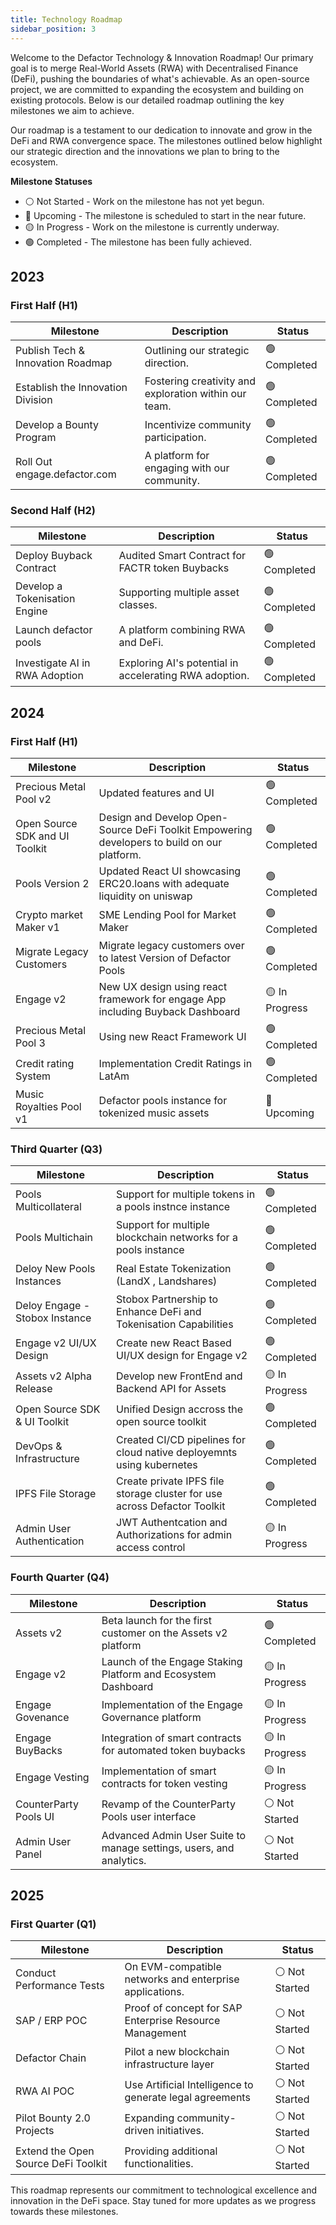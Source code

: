 ```yaml
---
title: Technology Roadmap
sidebar_position: 3
---
```


Welcome to the Defactor Technology & Innovation Roadmap! Our primary goal is to merge Real-World Assets (RWA) with Decentralised Finance (DeFi), pushing the boundaries of what's achievable. As an open-source project, we are committed to expanding the ecosystem and building on existing protocols. Below is our detailed roadmap outlining the key milestones we aim to achieve.

Our roadmap is a testament to our dedication to innovate and grow in the DeFi and RWA convergence space. The milestones outlined below highlight our strategic direction and the innovations we plan to bring to the ecosystem.

**Milestone Statuses**

- ⚪ Not Started - Work on the milestone has not yet begun.
- 🔵 Upcoming - The milestone is scheduled to start in the near future.
- 🟡 In Progress - Work on the milestone is currently underway.
- 🟢 Completed - The milestone has been fully achieved.

## 2023

### First Half (H1)

| Milestone                             | Description                                            | Status |
|---------------------------------------|--------------------------------------------------------|--------|
| Publish Tech & Innovation Roadmap     | Outlining our strategic direction.                     | 🟢 Completed |
| Establish the Innovation Division     | Fostering creativity and exploration within our team.  | 🟢 Completed |
| Develop a Bounty Program              | Incentivize community participation.                   | 🟢 Completed |
| Roll Out engage.defactor.com          | A platform for engaging with our community.            | 🟢 Completed |

### Second Half (H2)

| Milestone                             | Description                                                              |  Status  |
|---------------------------------------|--------------------------------------------------------------------------|----------|
| Deploy Buyback Contract              | Audited Smart Contract for FACTR token Buybacks                           | 🟢 Completed |
| Develop a Tokenisation Engine         | Supporting multiple asset classes.                                       | 🟢 Completed |
| Launch defactor pools                 | A platform combining RWA and DeFi.                                       | 🟢 Completed | 
| Investigate AI in RWA Adoption        | Exploring AI's potential in accelerating RWA adoption.                   | 🟢 Completed |

## 2024

### First Half (H1)

| Milestone                      | Description                                                               | Status |
|--------------------------------|---------------------------------------------------------------------------|--------|
| Precious Metal Pool v2         | Updated features and UI                                                   | 🟢 Completed |
| Open Source SDK and UI Toolkit | Design and Develop Open-Source DeFi Toolkit Empowering developers to build on our platform. | 🟢 Completed |
| Pools Version 2                | Updated React UI showcasing ERC20.loans with adequate liquidity on uniswap| 🟢 Completed |
| Crypto market Maker v1         | SME Lending Pool for Market Maker                                        | 🟢 Completed |
| Migrate Legacy Customers       | Migrate legacy customers over to latest Version of Defactor Pools        | 🟢 Completed |
| Engage v2                      | New UX design using react framework for engage App including Buyback Dashboard | 🟡 In Progress  |
| Precious Metal Pool 3          | Using new React Framework UI                                             | 🟢 Completed |
| Credit rating System           | Implementation Credit Ratings in LatAm                                   | 🟢 Completed |
| Music Royalties Pool v1        | Defactor pools instance for tokenized music assets                       | 🔵 Upcoming  |

### Third Quarter (Q3)

| Milestone                      | Description                                                               | Status |
|--------------------------------|---------------------------------------------------------------------------|--------|
| Pools Multicollateral          | Support for multiple tokens in a pools instnce instance                   | 🟢 Completed |
| Pools Multichain               | Support for multiple blockchain networks for a pools instance             | 🟢 Completed |
| Deloy New Pools Instances      | Real Estate Tokenization (LandX , Landshares)                             | 🟢 Completed |
| Deloy Engage - Stobox Instance | Stobox Partnership to Enhance DeFi and Tokenisation Capabilities          | 🟢 Completed |
| Engage v2 UI/UX Design         | Create new React Based UI/UX design for Engage v2                         | 🟢 Completed |
| Assets v2 Alpha Release        | Develop new FrontEnd and Backend API for Assets                           | 🟡 In Progress |
| Open Source SDK & UI Toolkit   | Unified Design accross the open source toolkit                            | 🟢 Completed |
| DevOps & Infrastructure        | Created CI/CD pipelines for cloud native deployemnts using kubernetes     | 🟢 Completed |
| IPFS File Storage              | Create private IPFS file storage cluster for use across Defactor Toolkit  | 🟢 Completed |
| Admin User Authentication      | JWT Authentcation and Authorizations for admin access control             | 🟡 In Progress |

### Fourth Quarter (Q4)

| Milestone                      | Description                                                               | Status |
|--------------------------------|---------------------------------------------------------------------------|--------|
| Assets v2                      |  Beta launch for the first customer on the Assets v2 platform             | 🟢 Completed   |
| Engage v2                      |  Launch of the Engage Staking Platform and Ecosystem Dashboard            | 🟡 In Progress |
| Engage Govenance               |  Implementation of the Engage Governance platform                         | 🟡 In Progress |
| Engage BuyBacks                |  Integration of smart contracts for automated token buybacks              | 🟡 In Progress |
| Engage Vesting                 |  Implementation of smart contracts for token vesting                      | 🟡 In Progress |
| CounterParty Pools UI          |  Revamp of the CounterParty Pools user interface                          | ⚪ Not Started |
| Admin User Panel               |  Advanced Admin User Suite to manage settings, users, and  analytics.     | ⚪ Not Started |

## 2025

### First Quarter (Q1)

| Milestone                      | Description                                                               | Status |
|--------------------------------|---------------------------------------------------------------------------|--------|
| Conduct Performance Tests      | On EVM-compatible networks and enterprise applications.                   | ⚪ Not Started |
| SAP / ERP POC                  | Proof of concept for SAP Enterprise Resource Management                   | ⚪ Not Started |
| Defactor Chain                 | Pilot a new blockchain infrastructure layer                               | ⚪ Not Started |
| RWA AI POC                     | Use Artificial Intelligence to generate legal agreements                  | ⚪ Not Started |
| Pilot Bounty 2.0 Projects             | Expanding community-driven initiatives.                            | ⚪ Not Started |
| Extend the Open Source DeFi Toolkit   | Providing additional functionalities.                              | ⚪ Not Started |

This roadmap represents our commitment to technological excellence and innovation in the DeFi space. Stay tuned for more updates as we progress towards these milestones.
